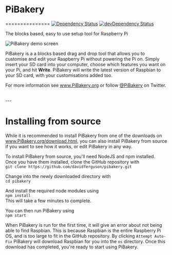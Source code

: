# PiBakery
===============
[![Dependency Status](https://img.shields.io/david/davidferguson/pibakery.svg)](https://david-dm.org/davidferguson/pibakery)
[![devDependency Status](https://img.shields.io/david/dev/davidferguson/pibakery.svg?maxAge=2592000)]()

The blocks based, easy to use setup tool for Raspberry Pi

![PiBakery demo screen](http://pibakery.org/img/blocks-on-workspace.png)

PiBakery is a a blocks based drag and drop tool that allows you to customise and edit your Raspberry Pi without powering the Pi on. Simply insert your SD card into your computer, choose which features you want on your Pi, and hit **Write**. PiBakery will write the latest version of Raspbian to your SD card, with your customisations added too.

For more information see www.PiBakery.org or follow [@PiBakery](http://twitter.com/PiBakery) on Twitter.

</br>
---

# Installing from source

While it is recommended to install PiBakery from one of the downloads on www.PiBakery.org/download.html, you can also install PiBakery from source if you want to see how it works, or edit PiBakery in any way.

To install PiBakery from source, you'll need NodeJS and npm installed. Once you have them installed, clone the GitHub repository with
</br>
`git clone https://github.com/davidferguson/pibakery.git`

Change into the newly downloaded directory with
</br>
`cd pibakery`

And install the required node modules using
</br>
`npm install`
</br>
This will take a few minutes to complete.

You can then run PiBakery using
</br>
`npm start`

When PiBakery is run for the first time, it will give an error about not being able to find Raspbian. This is because Raspbian is the entire Raspberry Pi OS, and is too large to fit in the GitHub repository. By clicking `Attempt Auto-Fix` PiBakery will download Raspbian for you into the `os` directory. Once this download has completed, you're ready to start using PiBakery.
